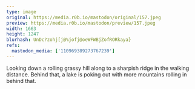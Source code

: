 ```yaml
---
type: image
original: https://media.r0b.io/mastodon/original/157.jpeg
preview: https://media.r0b.io/mastodon/preview/157.jpeg
width: 1663
height: 1247
blurhash: UnDc?zohj[j@%jofj@oeWFWBjZofRORkaya}
refs:
  mastodon_media: ['110969389273767239']
---
```


Looking down a rolling grassy hill along to a sharpish ridge in the walking distance. Behind that, a lake is poking out with more mountains rolling in behind that. 
